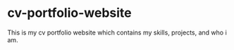 # cv-portfolio-website
This is my cv portfolio website which contains my skills, projects, and who i am.

